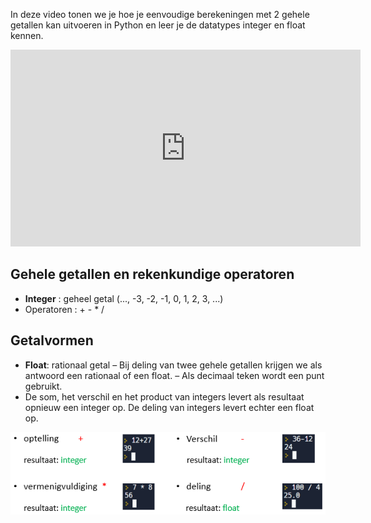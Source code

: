 In deze video tonen we je hoe je eenvoudige berekeningen met 2 gehele getallen kan uitvoeren in Python en leer je de datatypes integer en float kennen.

<div align="center">
<iframe width="560" height="315" src="https://www.youtube.com/embed/iP78KB8QPg0" title="YouTube video player" frameborder="0" allow="accelerometer; autoplay; clipboard-write; encrypted-media; gyroscope; picture-in-picture; web-share" allowfullscreen></iframe>
</div>

## Gehele getallen en rekenkundige operatoren
* **Integer** : geheel getal (..., -3, -2, -1, 0, 1, 2, 3, ...)
* Operatoren : +  -  *  /

## Getalvormen
* **Float**: rationaal getal
  – Bij deling van twee gehele getallen krijgen we als antwoord een rationaal of een float.
  – Als decimaal teken wordt een punt gebruikt.
* De som, het verschil en het product van integers levert als resultaat opnieuw een integer op. De deling van integers levert echter een float op.

<img src="media/rekenkundige_operatoren.png" align="center" width="650px" data-caption="De rekenkundige operatoren voor de optelling, het verschil, het product en de deling." />
